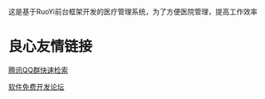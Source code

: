 这是基于RuoYi前台框架开发的医疗管理系统，为了方便医院管理，提高工作效率

 # 良心友情链接

[腾讯QQ群快速检索](http://u.720life.cn/s/8cf73f7c)

[软件免费开发论坛](http://u.720life.cn/s/bbb01dc0)